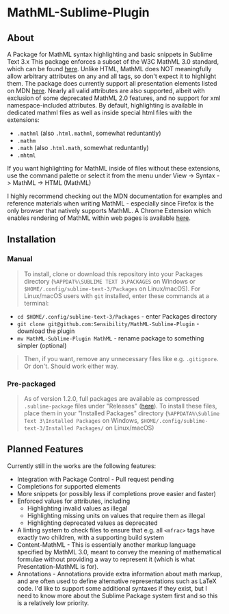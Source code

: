 # MathML-Sublime-Plugin
## About
A Package for MathML syntax highlighting and basic snippets in Sublime Text 3.x
This package enforces a subset of the W3C MathML 3.0 standard, which can be found [here](https://www.w3.org/TR/MathML3/).
Unlike HTML, MathML does NOT meaningfully allow arbitrary attributes on any and all tags, so don't expect it to highlight them. The package does currently support all presentation elements listed on MDN [here](https://developer.mozilla.org/en-US/docs/Web/MathML/Element). Nearly all valid attributes are also supported, albeit with exclusion of some deprecated MathML 2.0 features, and no support for xml namespace-included attributes. By default, highlighting is available in dedicated mathml files as well as inside special html files with the extensions:
* `.mathml` (also `.html.mathml`, somewhat reduntantly)
* `.mathm`
* `.math` (also `.html.math`, somewhat reduntantly)
* `.mhtml`

If you want highlighting for MathML inside of files without these extensions, use the command palette or select it from the menu under View -> Syntax -> MathML -> HTML (MathML)

I highly recommend checking out the MDN documentation for examples and reference materials when writing MathML - especially since Firefox is the only browser that natively supports MathML. A Chrome Extension which enables rendering of MathML within web pages is available [here](https://chrome.google.com/webstore/detail/fmath-html-%2B-mathml-solut/emdjdpchbjipnjhkfljbcapgfecmnglm).

## Installation
### Manual
>To install, clone or download this repository into your Packages directory (`%APPDAT%\SUBLIME TEXT 3\PACKAGES` on Windows or `$HOME/.config/sublime-text-3/Packages` on Linux/macOS). For Linux/macOS users with `git` installed, enter these commands at a terminal:

* `cd $HOME/.config/sublime-text-3/Packages` - enter Packages directory
* `git clone git@github.com:Sensibility/MathML-Sublime-Plugin` - download the plugin
* `mv MathML-Sublime-Plugin MathML` - rename package to something simpler (optional)

>Then, if you want, remove any unnecessary files like e.g. `.gitignore`. Or don't. Should work either way.

### Pre-packaged
>As of version 1.2.0, full packages are available as compressed `.sublime-package` files under "Releases" ([here](https://github.com/Sensibility/MathML-Sublime-Plugin/releases)). To install these files, place them in your "Installed Packages" directory (`%APPDATA%\Sublime Text 3\Installed Packages` on Windows, `$HOME/.config/sublime-text-3/Installed Packages/` on Linux/macOS)

## Planned Features

Currently still in the works are the following features:

* Integration with Package Control - Pull request pending
* Completions for supported elements
* More snippets (or possibly less if completions prove easier and faster)
* Enforced values for attributes, including
	* Highlighting invalid values as illegal
	* Highlighting missing units on values that require them as illegal
	* Highlighting deprecated values as deprecated
* A linting system to check files to ensure that e.g. all `<mfrac>` tags have exactly two children, with a supporting build system
* Content-MathML - This is essentially another markup language specified by MathML 3.0, meant to convey the meaning of mathematical formulae without providing a way to represent it (which is what Presentation-MathML is for).
* Annotations - Annotations provide extra information about math markup, and are often used to define alternative representations such as LaTeX code. I'd like to support some additional syntaxes if they exist, but I need to know more about the Sublime Package system first and so this is a relatively low priority.
